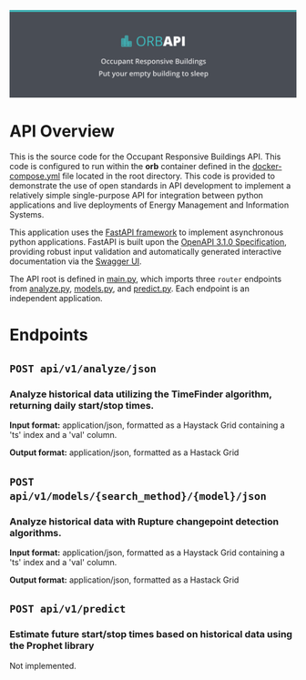 ![Occupant Responsive Buildlings](../Documentation/assets/orb_title.png)

# API Overview

This is the source code for the Occupant Responsive Buildings API. This code is configured to run within the **orb** container defined in the [docker-compose.yml](../docker-compose.yml) file located in the root directory. This code is provided to demonstrate the use of open standards in API development to implement a relatively simple single-purpose API for integration between python applications and live deployments of Energy Management and Information Systems.  

This application uses the [FastAPI framework](https://fastapi.tiangolo.com/) to implement asynchronous python applications. FastAPI is built upon the [OpenAPI 3.1.0 Specification](https://github.com/OAI/OpenAPI-Specification/blob/main/versions/3.1.0.md), providing robust input validation and automatically generated interactive documentation via the [Swagger UI](https://github.com/swagger-api/swagger-ui).

The API root is defined in [main.py](main.py), which imports three `router` endpoints from [analyze.py](orb/routers/analyze.py), [models.py](orb/routers/models.py), and [predict.py](orb/routers/predict.py). Each endpoint is an independent application.

# Endpoints

## `POST api/v1/analyze/json`
### Analyze historical data utilizing the TimeFinder algorithm, returning daily start/stop times.

**Input format:**     application/json, formatted as a Haystack Grid containing a 'ts' index and a 'val' column.  

**Output format:**    application/json, formatted as a Hastack Grid  

## `POST api/v1/models/{search_method}/{model}/json`
### Analyze historical data with Rupture changepoint detection algorithms.

**Input format:**     application/json, formatted as a Haystack Grid containing a 'ts' index and a 'val' column.  

**Output format:**    application/json, formatted as a Hastack Grid  

## `POST api/v1/predict`
### Estimate future start/stop times based on historical data using the Prophet library
Not implemented.
